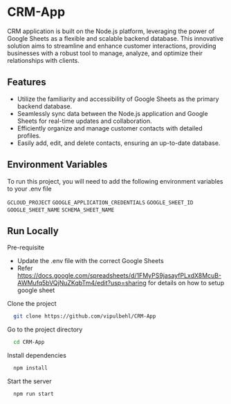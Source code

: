 
# CRM-App

CRM application is built on the Node.js platform, leveraging the power of Google Sheets as a flexible and scalable backend database. This innovative solution aims to streamline and enhance customer interactions, providing businesses with a robust tool to manage, analyze, and optimize their relationships with clients.


## Features

- Utilize the familiarity and accessibility of Google Sheets as the primary backend database.
- Seamlessly sync data between the Node.js application and Google Sheets for real-time updates and collaboration.
- Efficiently organize and manage customer contacts with detailed profiles.
- Easily add, edit, and delete contacts, ensuring an up-to-date database.

## Environment Variables

To run this project, you will need to add the following environment variables to your .env file

`GCLOUD_PROJECT`
`GOOGLE_APPLICATION_CREDENTIALS`
`GOOGLE_SHEET_ID`
`GOOGLE_SHEET_NAME`
`SCHEMA_SHEET_NAME`
## Run Locally
Pre-requisite
- Update the .env file with the correct Google Sheets
- Refer https://docs.google.com/spreadsheets/d/1FMyPS9jasayfPLxdX8McuB-AWMufq5bVQjNuZKqbTm4/edit?usp=sharing for details on how to setup google sheet

Clone the project

```bash
  git clone https://github.com/vipulbehl/CRM-App
```

Go to the project directory

```bash
  cd CRM-App
```

Install dependencies

```bash
  npm install
```

Start the server

```bash
  npm run start
```

